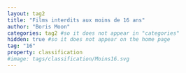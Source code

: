 ```yaml
---
layout: tag2
title: "Films interdits aux moins de 16 ans"
author: "Boris Moon"
categories: tag2 #so it does not appear in "categories"
hidden: true #so it does not appear on the home page
tag: "16"
property: classification
#image: tags/classification/Moins16.svg
---
```


